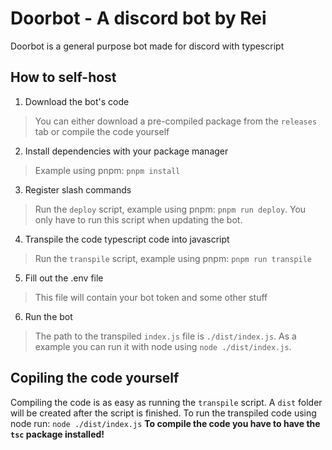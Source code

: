 # Doorbot - A discord bot by Rei
Doorbot is a general purpose bot made for discord with typescript

## How to self-host
1. Download the bot's code
> You can either download a pre-compiled package from the `releases` tab or compile the code yourself
2. Install dependencies with your package manager
> Example using pnpm: `pnpm install`
3. Register slash commands
> Run the `deploy` script, example using pnpm: `pnpm run deploy`. You only have to run this script when updating the bot.
4. Transpile the code typescript code into javascript
> Run the `transpile` script, example using pnpm: `pnpm run transpile`
5. Fill out the .env file
> This file will contain your bot token and some other stuff
6. Run the bot
> The path to the transpiled `index.js` file is `./dist/index.js`. As a example you can run it with node using `node ./dist/index.js`.

## Copiling the code yourself
Compiling the code is as easy as running the `transpile` script.
A `dist` folder will be created after the script is finished.
To run the transpiled code using node run: `node ./dist/index.js`
**To compile the code you have to have the `tsc` package installed!**
